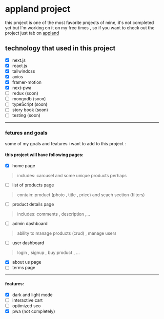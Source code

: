 # appland project
this project is one of the most favorite projects of mine,
it's not completed yet but I'm working on it on my free times ,
so if you want to check out the project just tab on  [appland](http://appland.vercel.app)

## technology that used in this project
- [x] next.js
- [x] react.js
- [x] tailwindcss
- [x] axios
- [x] framer-motion
- [x] next-pwa
- [ ] redux (soon)
- [ ] mongodb (soon)
- [ ] typeScript (soon)
- [ ] story book (soon)
- [ ] testing (soon)
---
### fetures and goals
  some of my goals and features i want to add to this project :
 #### this project will have following pages:
 - [x] home page 
 >includes: carousel and some unique products perhaps
 - [ ] list of products page
  >contain: product (photo , title , price) and seach section (filters) 
 - [ ] product details page
  > includes: comments , description ,... 
 - [ ] admin dashboard
 >ability to manage products (crud) , manage users
 - [ ] user dashboard 
 > login , signup , buy product , ...
 - [x] about us page
 - [ ] terms page
 ---
 #### features:
 - [x] dark and light mode
 - [ ] interactive cart
 - [ ] optimized seo
 - [x] pwa (not completely)
